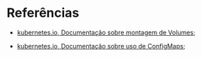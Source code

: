 # Referências

- [kubernetes.io, Documentação sobre montagem de Volumes](https://kubernetes.io/docs/concepts/storage/volumes);

- [kubernetes.io, Documentação sobre uso de ConfigMaps](https://kubernetes.io/docs/tasks/configure-pod-container/configmap/);
